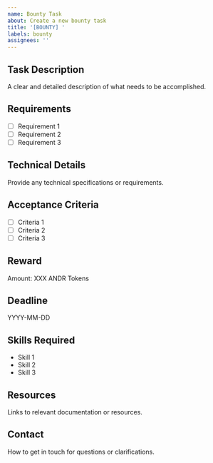```yaml
---
name: Bounty Task
about: Create a new bounty task
title: '[BOUNTY] '
labels: bounty
assignees: ''
---
```


## Task Description
A clear and detailed description of what needs to be accomplished.

## Requirements
- [ ] Requirement 1
- [ ] Requirement 2
- [ ] Requirement 3

## Technical Details
Provide any technical specifications or requirements.

## Acceptance Criteria
- [ ] Criteria 1
- [ ] Criteria 2
- [ ] Criteria 3

## Reward
Amount: XXX ANDR Tokens

## Deadline
YYYY-MM-DD

## Skills Required
- Skill 1
- Skill 2
- Skill 3

## Resources
Links to relevant documentation or resources.

## Contact
How to get in touch for questions or clarifications. 